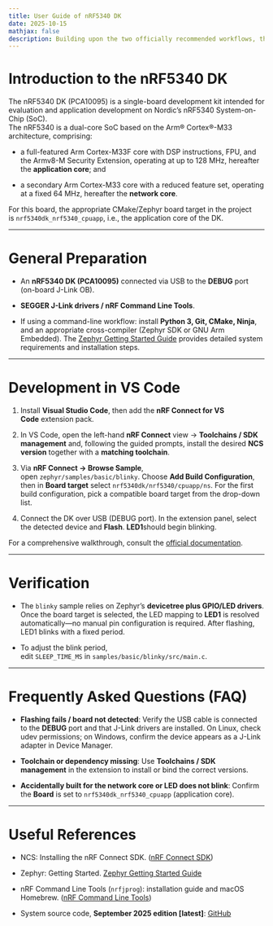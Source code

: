 ```yaml
---
title: User Guide of nRF5340 DK
date: 2025-10-15
mathjax: false
description: Building upon the two officially recommended workflows, this chapter details, from first principles, how to configure and use the nRF5340 DK on a local workstation. The Nordic nRF Connect SDK (NCS), built on Zephyr, is the preferred toolchain; for most projects, the official guidance is to build within the **nRF Connect for VS Code** extension.
---
```


# Introduction to the nRF5340 DK

The nRF5340 DK (PCA10095) is a single-board development kit intended for evaluation and application development on Nordic’s nRF5340 System-on-Chip (SoC).  
The nRF5340 is a dual-core SoC based on the Arm® Cortex®-M33 architecture, comprising:

- a full-featured Arm Cortex-M33F core with DSP instructions, FPU, and the Armv8-M Security Extension, operating at up to 128 MHz, hereafter the **application core**; and
    
- a secondary Arm Cortex-M33 core with a reduced feature set, operating at a fixed 64 MHz, hereafter the **network core**.

For this board, the appropriate CMake/Zephyr board target in the project is `nrf5340dk_nrf5340_cpuapp`, i.e., the application core of the DK.

---

# General Preparation

- An **nRF5340 DK (PCA10095)** connected via USB to the **DEBUG** port (on-board J-Link OB).
    
- **SEGGER J-Link drivers / nRF Command Line Tools**.

- If using a command-line workflow: install **Python 3, Git, CMake, Ninja**, and an appropriate cross-compiler (Zephyr SDK or GNU Arm Embedded). The [Zephyr Getting Started Guide](https://docs.zephyrproject.org/latest/develop/getting_started/index.html) provides detailed system requirements and installation steps.

---

# Development in VS Code

1. Install **Visual Studio Code**, then add the **nRF Connect for VS Code** extension pack.
    
2. In VS Code, open the left-hand **nRF Connect** view → **Toolchains / SDK management** and, following the guided prompts, install the desired **NCS version** together with a **matching toolchain**.
    
3. Via **nRF Connect → Browse Sample**, open `zephyr/samples/basic/blinky`. Choose **Add Build Configuration**, then in **Board target** select `nrf5340dk/nrf5340/cpuapp/ns`. For the first build configuration, pick a compatible board target from the drop-down list.
    
4. Connect the DK over USB (DEBUG port). In the extension panel, select the detected device and **Flash**. **LED1**should begin blinking.

For a comprehensive walkthrough, consult the [official documentation](https://docs.nordicsemi.com/bundle/nrf-connect-vscode/page/index.html).

---

# Verification

- The `blinky` sample relies on Zephyr’s **devicetree plus GPIO/LED drivers**. Once the board target is selected, the LED mapping to **LED1** is resolved automatically—no manual pin configuration is required. After flashing, LED1 blinks with a fixed period.
    
- To adjust the blink period, edit `SLEEP_TIME_MS` in `samples/basic/blinky/src/main.c`.

---

# Frequently Asked Questions (FAQ)

- **Flashing fails / board not detected**: Verify the USB cable is connected to the **DEBUG** port and that J-Link drivers are installed. On Linux, check udev permissions; on Windows, confirm the device appears as a J-Link adapter in Device Manager.
    
- **Toolchain or dependency missing**: Use **Toolchains / SDK management** in the extension to install or bind the correct versions.
    
- **Accidentally built for the network core or LED does not blink**: Confirm the **Board** is set to `nrf5340dk_nrf5340_cpuapp` (application core).

---

# Useful References

- NCS: Installing the nRF Connect SDK. ([nRF Connect SDK](https://docs.nordicsemi.com/bundle/ncs-latest/page/nrf/installation/install_ncs.html?utm_source=chatgpt.com "Installing the nRF Connect SDK - Technical Documentation"))
    
- Zephyr: Getting Started. [Zephyr Getting Started Guide](https://docs.zephyrproject.org/latest/develop/getting_started/index.html)
    
- nRF Command Line Tools (`nrfjprog`): installation guide and macOS Homebrew. ([nRF Command Line Tools](https://docs.nordicsemi.com/bundle/ug_nrf_cltools/page/UG/cltools/nrf_installation.html?utm_source=chatgpt.com "Installing the nRF Command Line Tools"))
    
- System source code, **September 2025 edition [latest]**: [GitHub](https://github.com/Pasdeau/Sys_collect)
